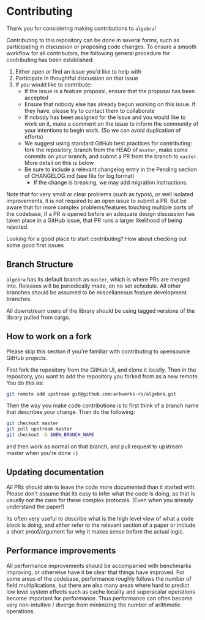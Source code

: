 # Contributing

Thank you for considering making contributions to `algebra`!

Contributing to this repository can be done in several forms, such as participating in discussion or proposing code changes.
To ensure a smooth workflow for all contributors, the following general procedure for contributing has been established:

1) Either open or find an issue you'd like to help with
2) Participate in thoughtful discussion on that issue
3) If you would like to contribute:
    * If the issue is a feature proposal, ensure that the proposal has been accepted
    * Ensure that nobody else has already begun working on this issue.
    If they have, please try to contact them to collaborate
    * If nobody has been assigned for the issue and you would like to work on it, make a comment on the issue to inform the community of your intentions to begin work. (So we can avoid duplication of efforts)
    * We suggest using standard GitHub best practices for contributing: fork the repository, branch from the HEAD of `master`, make some commits on your branch, and submit a PR from the branch to `master`.
    More detail on this is below
    * Be sure to include a relevant changelog entry in the Pending section of CHANGELOG.md (see file for log format)
        * If the change is breaking, we may add migration instructions.

Note that for very small or clear problems (such as typos), or well isolated improvements, it is not required to an open issue to submit a PR.
But be aware that for more complex problems/features touching multiple parts of the codebase, if a PR is opened before an adequate design discussion has taken place in a GitHub issue, that PR runs a larger likelihood of being rejected.

Looking for a good place to start contributing? How about checking out some good first issues

## Branch Structure

`algebra` has its default branch as `master`, which is where PRs are merged into. Releases will be periodically made, on no set schedule.
All other branches should be assumed to be miscellaneous feature development branches.

All downstream users of the library should be using tagged versions of the library pulled from cargo.

## How to work on a fork

Please skip this section if you're familiar with contributing to opensource GitHub projects.

First fork the repository from the GitHub UI, and clone it locally.
Then in the repository, you want to add the repository you forked from as a new remote. You do this as:

```bash
git remote add upstream git@github.com:arkworks-rs/algebra.git
```

Then the way you make code contributions is to first think of a branch name that describes your change.
Then do the following:

```bash
git checkout master
git pull upstream master
git checkout -b $NEW_BRANCH_NAME
```

and then work as normal on that branch, and pull request to upstream master when you're done =)

## Updating documentation

All PRs should aim to leave the code more documented than it started with.
Please don't assume that its easy to infer what the code is doing,
as that is usually not the case for these complex protocols.
(Even when you already understand the paper!)

Its often very useful to describe what is the high level view of what a code block is doing,
and either refer to the relevant section of a paper or include a short proof/argument for why it makes sense before the actual logic.

## Performance improvements

All performance improvements should be accompanied with benchmarks improving, or otherwise have it be clear that things have improved.
For some areas of the codebase, performance roughly follows the number of field multiplications, but there are also many areas where
hard to predict low level system effects such as cache locality and superscalar operations become important for performance.
Thus performance can often become very non-intuitive / diverge from minimizing the number of arithmetic operations.
